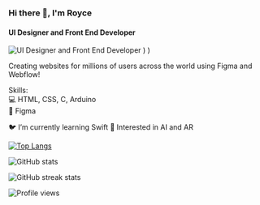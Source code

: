 

### Hi there 👋, I'm Royce
#### UI Designer and Front End Developer
![UI Designer and Front End Developer](https://www.dreamstime.com/ui-ux-design-vector-landing-page-template-header-application-interface-designers-web-banner-homepage-flat-illustrations-image185391146.png)
)
)

Creating websites for millions of users across the world using Figma and Webflow! 

Skills:  <br />
💻 HTML, CSS, C, Arduino  <br />
🎨 Figma 




🐦 I’m currently learning Swift 
🤖 Interested in AI and AR 



[![Top Langs](https://github-readme-stats.vercel.app/api/top-langs/?username=officialroycedavid)](https://github.com/anuraghazra/github-readme-stats)

![GitHub stats](https://github-readme-stats.vercel.app/api?username=officialroycedavid&show_icons=true)  

![GitHub streak stats](https://github-readme-streak-stats.herokuapp.com/?user=officialroycedavid)  

![Profile views](https://gpvc.arturio.dev/officialroycedavid) 
